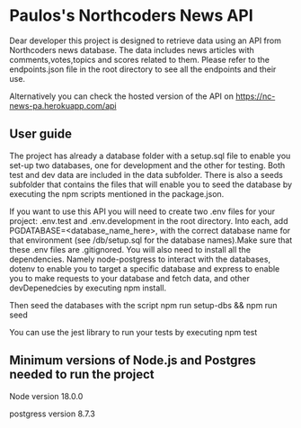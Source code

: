 # Paulos's Northcoders News API

Dear developer this project is designed to retrieve data using an API from Northcoders news database. The data includes news articles with comments,votes,topics and scores related to them. Please refer to the endpoints.json file in the root directory to see all the endpoints and their use.

Alternatively you can check the hosted version of the API on https://nc-news-pa.herokuapp.com/api

## User guide

The project has already a database folder with a setup.sql file to enable you set-up two databases, one for development and the other for testing. Both test and dev data are included in the data subfolder. There is also a seeds subfolder that contains the files that will enable you to seed the database by executing the npm scripts mentioned in the package.json.

If you want to use this API you will need to create two .env files for your project: .env.test and .env.development in the root directory. Into each, add PGDATABASE=<database_name_here>, with the correct database name for that environment (see /db/setup.sql for the database names).Make sure that these .env files are .gitignored. You will also need to install all the dependencies. Namely node-postgress to interact with the databases, dotenv to enable you to target a specific database and express to enable you to make requests to your database and fetch data, and other devDepenedcies by executing npm install.

Then seed the databases with the script npm run setup-dbs && npm run seed

You can use the jest library to run your tests by executing npm test

## Minimum versions of Node.js and Postgres needed to run the project

Node version 18.0.0

postgress version 8.7.3
